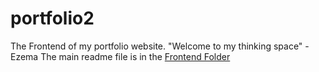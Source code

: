 # portfolio2
The Frontend of my portfolio website. "Welcome to my thinking space" - Ezema
The main readme file is in the [Frontend Folder](./frontend)
